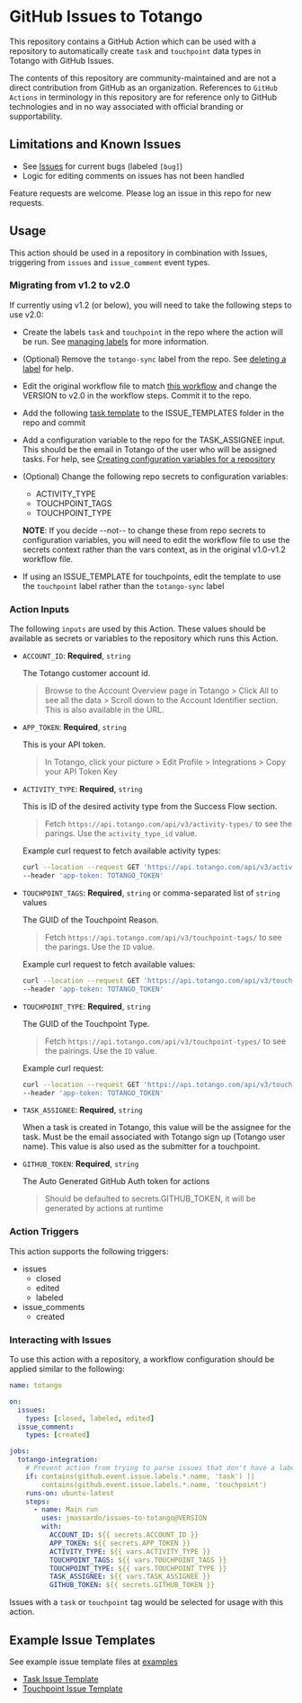 # GitHub Issues to Totango

This repository contains a GitHub Action which can be used with a repository to automatically create `task` and `touchpoint` data types in Totango with GitHub Issues.

The contents of this repository are community-maintained and are not a direct contribution from GitHub as an organization.  References to `GitHub Actions` in terminology in this repository are for reference only to GitHub technologies and in no way associated with official branding or supportability.

## Limitations and Known Issues

* See [Issues](https://github.com/jmassardo/issues-to-totango/issues) for current bugs (labeled `[bug]`)
* Logic for editing comments on issues has not been handled

Feature requests are welcome. Please log an issue in this repo for new requests.

## Usage

This action should be used in a repository in combination with Issues, triggering from `issues` and `issue_comment` event types.

### Migrating from v1.2 to v2.0

If currently using v1.2 (or below), you will need to take the following steps to use v2.0:

* Create the labels `task` and `touchpoint` in the repo where the action will be run. See [managing labels](https://docs.github.com/en/issues/using-labels-and-milestones-to-track-work/managing-labels#creating-a-label) for more information.
* (Optional) Remove the `totango-sync` label from the repo. See [deleting a label](https://docs.github.com/en/issues/using-labels-and-milestones-to-track-work/managing-labels#deleting-a-label) for help.
* Edit the original workflow file to match [this workflow](https://github.com/jmassardo/issues-to-totango/blob/version2.0/examples/workflow_example.yml) and change the VERSION to v2.0 in the workflow steps. Commit it to the repo.
* Add the following [task template](https://github.com/jmassardo/issues-to-totango/blob/version2.0/examples/task_issue_template_example.md)  to the ISSUE_TEMPLATES folder in the repo and commit
* Add a configuration variable to the repo for the TASK_ASSIGNEE input. This should be the email in Totango of the user who will be assigned tasks. For help, see [Creating configuration variables for a repository](https://docs.github.com/en/enterprise-cloud@latest/actions/learn-github-actions/variables#creating-configuration-variables-for-a-repository)
* (Optional) Change the following repo secrets to configuration variables:
  * ACTIVITY_TYPE
  * TOUCHPOINT_TAGS
  * TOUCHPOINT_TYPE
  
  **NOTE**:  If you decide --not-- to change these from repo secrets to configuration variables, you will need to edit the workflow file to use the secrets context rather than the vars context, as in the original v1.0-v1.2 workflow file.
* If using an ISSUE_TEMPLATE for touchpoints, edit the template to use the `touchpoint` label rather than the `totango-sync` label

### Action Inputs

The following `inputs` are used by this Action.  These values should be available as secrets or variables to the repository which runs this Action.

* `ACCOUNT_ID`: **Required**, `string`

  The Totango customer account id.

  > Browse to the Account Overview page in Totango > Click All to see all the data > Scroll down to the Account Identifier section. This is also available in the URL.

* `APP_TOKEN`: **Required**, `string`

  This is your API token.

  > In Totango, click your picture > Edit Profile > Integrations > Copy your API Token Key

* `ACTIVITY_TYPE`: **Required**, `string`

  This is ID of the desired activity type from the Success Flow section.

  > Fetch `https://api.totango.com/api/v3/activity-types/` to see the parings. Use the `activity_type_id` value.

  Example curl request to fetch available activity types:

  ```sh
  curl --location --request GET 'https://api.totango.com/api/v3/activity-types/' \
  --header 'app-token: TOTANGO_TOKEN'
  ```

* `TOUCHPOINT_TAGS`: **Required**, `string` or comma-separated list of `string` values

  The GUID of the Touchpoint Reason.

  > Fetch `https://api.totango.com/api/v3/touchpoint-tags/` to see the parings. Use the `ID` value.

  Example curl request to fetch available values:

  ```sh
  curl --location --request GET 'https://api.totango.com/api/v3/touchpoint-tags/' \
  --header 'app-token: TOTANGO_TOKEN'
  ```

* `TOUCHPOINT_TYPE`: **Required**, `string`

  The GUID of the Touchpoint Type.

  > Fetch `https://api.totango.com/api/v3/touchpoint-types/` to see the pairings. Use the `ID` value.

  Example curl request:

  ```sh
  curl --location --request GET 'https://api.totango.com/api/v3/touchpoint-types/' \
  --header 'app-token: TOTANGO_TOKEN'
  ```

* `TASK_ASSIGNEE`: **Required**, `string`

  When a task is created in Totango, this value will be the assignee for the task. Must be the email associated with Totango sign up (Totango user name). This value is also used as the submitter for a touchpoint.

* `GITHUB_TOKEN`: **Required**, `string`

  The Auto Generated GitHub Auth token for actions

  > Should be defaulted to secrets.GITHUB_TOKEN, it will be generated by actions at runtime

### Action Triggers

This action supports the following triggers:

* issues
  * closed
  * edited
  * labeled
* issue_comments
  * created

### Interacting with Issues

To use this action with a repository, a workflow configuration should be applied similar to the following:

```yaml
name: totango

on:
  issues:
    types: [closed, labeled, edited]
  issue_comment:
    types: [created]

jobs:
  totango-integration:
    # Prevent action from trying to parse issues that don't have a label which this action supports
    if: contains(github.event.issue.labels.*.name, 'task') ||
        contains(github.event.issue.labels.*.name, 'touchpoint')
    runs-on: ubuntu-latest
    steps:
      - name: Main run
        uses: jmassardo/issues-to-totango@VERSION
        with:
          ACCOUNT_ID: ${{ secrets.ACCOUNT_ID }}
          APP_TOKEN: ${{ secrets.APP_TOKEN }}
          ACTIVITY_TYPE: ${{ vars.ACTIVITY_TYPE }}
          TOUCHPOINT_TAGS: ${{ vars.TOUCHPOINT_TAGS }}
          TOUCHPOINT_TYPE: ${{ vars.TOUCHPOINT_TYPE }}
          TASK_ASSIGNEE: ${{ vars.TASK_ASSIGNEE }}
          GITHUB_TOKEN: ${{ secrets.GITHUB_TOKEN }}

```

Issues with a `task` or `touchpoint` tag would be selected for usage with this action.

## Example Issue Templates

See example issue template files at [examples](./examples/)

* [Task Issue Template](./examples/task_issue_template_example.md)
* [Touchpoint Issue Template](./examples/touchpoint_issue_example.md)
